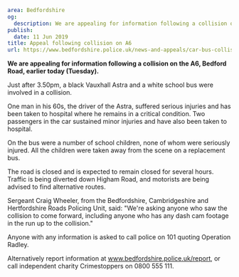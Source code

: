 ```yaml
area: Bedfordshire
og:
  description: We are appealing for information following a collision on the A6, Bedford Road, earlier today (Tuesday).
publish:
  date: 11 Jun 2019
title: Appeal following collision on A6
url: https://www.bedfordshire.police.uk/news-and-appeals/car-bus-collision-june2016
```

**We are appealing for information following a collision on the A6, Bedford Road, earlier today (Tuesday).**

Just after 3.50pm, a black Vauxhall Astra and a white school bus were involved in a collision.

One man in his 60s, the driver of the Astra, suffered serious injuries and has been taken to hospital where he remains in a critical condition. Two passengers in the car sustained minor injuries and have also been taken to hospital.

On the bus were a number of school children, none of whom were seriously injured. All the children were taken away from the scene on a replacement bus.

The road is closed and is expected to remain closed for several hours. Traffic is being diverted down Higham Road, and motorists are being advised to find alternative routes.

Sergeant Craig Wheeler, from the Bedfordshire, Cambridgeshire and Hertfordshire Roads Policing Unit, said: "We're asking anyone who saw the collision to come forward, including anyone who has any dash cam footage in the run up to the collision."

Anyone with any information is asked to call police on 101 quoting Operation Radley.

Alternatively report information at www.bedfordshire.police.uk/report, or call independent charity Crimestoppers on 0800 555 111.
